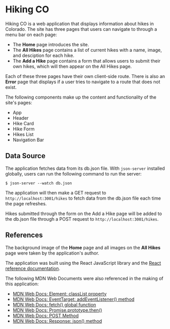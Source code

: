 # Hiking CO

Hiking CO is a web application that displays information about hikes in Colorado. The site has three pages that users can navigate to through a menu bar on each page: 

- The **Home** page introduces the site. 
- The **All Hikes** page contains a list of current hikes with a name, image, and desciption for each hike.
- The **Add a Hike** page contains a form that allows users to submit their own hikes, which will then appear on the All Hikes page. 

Each of these three pages have their own client-side route. There is also an **Error** page that displays if a user tries to navigate to a route that does not exist. 

The following components make up the content and functionality of the site's pages: 

- App
- Header
- Hike Card
- Hike Form
- Hikes List
- Navigation Bar

## Data Source

The application fetches data from its db.json file. With `json-server` installed globally, users can run the following command to run the server: 

```console
$ json-server --watch db.json
```

The application will then make a GET request to `http://localhost:3001/hikes` to fetch data from the db.json file each time the page refreshes. 

Hikes submitted through the form on the Add a Hike page will be added to the db.json file through a POST request to `http://localhost:3001/hikes`.  

## References

The background image of the **Home** page and all images on the **All Hikes** page were taken by the application's author.

The application was built using the React JavaScript library and the <a href="https://react.dev/reference/react">React reference documentation</a>. 

The following MDN Web Documents were also referenced in the making of this application: 

- <a href="https://developer.mozilla.org/en-US/docs/Web/API/Element/classList">MDN Web Docs: Element: classList property</a>
- <a href="https://developer.mozilla.org/en-US/docs/Web/API/EventTarget/addEventListener">MDN Web Docs: EventTarget: addEventListener() method</a>
- <a href="https://developer.mozilla.org/en-US/docs/Web/API/fetch">MDN Web Docs: fetch() global function</a>
- <a href="https://developer.mozilla.org/en-US/docs/Web/JavaScript/Reference/Global_Objects/Promise/then">MDN Web Docs: Promise.prototype.then()</a>
- <a href="https://developer.mozilla.org/en-US/docs/Web/HTTP/Methods/POST">MDN Web Docs: POST Method</a>
- <a href="https://developer.mozilla.org/en-US/docs/Web/API/Response/json">MDN Web Docs: Response: json() method</a>